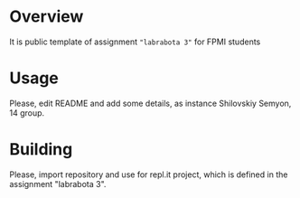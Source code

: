 # Overview

It is public template of assignment `"labrabota 3"` for FPMI students

# Usage

Please, edit README and add some details, as instance Shilovskiy Semyon, 14 group.

# Building

Please, import repository and use for repl.it project, which is defined in the assignment "labrabota 3".
